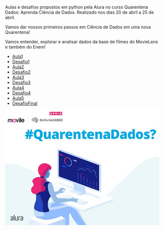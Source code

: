 Aulas e desafios propostos em python pela Alura no curso Quarentena Dados: Aprenda Ciência de Dados. Realizado nos dias 20 de abril a 25 de abril.

Vamos dar nossos primeiros passos em Ciência de Dados em uma nova Quarentena!

Vamos entender, explorar e analisar dados da base de filmes do MovieLens e também do Enem!

* [Aula1](https://github.com/nicolegold/QuarantenaDadosAlura/blob/master/QuarentenaDados_aula01.ipynb)
* [Desafio1](https://github.com/nicolegold/QuarantenaDadosAlura/blob/master/Desafios_aula_01.ipynb)
* [Aula2](https://github.com/nicolegold/QuarantenaDadosAlura/blob/master/QuarentenaDados_aula02.ipynb)
* [Desafio2](https://github.com/nicolegold/QuarantenaDadosAlura/blob/master/Desafio_aula02.ipynb)
* [Aula3](https://github.com/nicolegold/QuarantenaDadosAlura/blob/master/QuarentenaDados_aula03.ipynb)
* [Desafio3](https://github.com/nicolegold/QuarantenaDadosAlura/blob/master/Desafios_aula03.ipynb)
* [Aula4](https://github.com/nicolegold/QuarantenaDadosAlura/blob/master/QuarentenaDados_Aula04.ipynb)
* [Desafio4](https://github.com/nicolegold/QuarantenaDadosAlura/blob/master/Desafio_aula04.ipynb)
* [Aula5](https://github.com/nicolegold/QuarantenaDadosAlura/blob/master/QuarentenaDados_Aula05.ipynb)
* [DesafioFinal](https://github.com/nicolegold/QuarantenaDadosAlura/blob/master/QuarentenaDados_Desafio_Final.ipynb)

<p align="center">
  <img src="https://raw.githubusercontent.com/nicolegold/QuarantenaDadosAlura/master/EV1AxoyWkAEAAkZ.jpg" >
</p>

